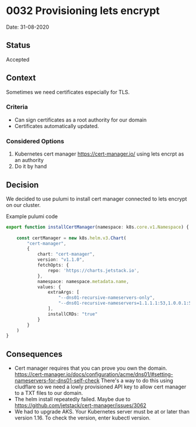 # 0032 Provisioning lets encrypt

Date: 31-08-2020

## Status

Accepted

## Context

Sometimes we need certificates especially for TLS.

### Criteria

* Can sign certificates as a root authority for our domain
* Certificates automatically updated.

### Considered Options

1. Kubernetes cert manager https://cert-manager.io/ using lets encrpt as an authority
2. Do it by hand

## Decision

We decided to use pulumi to install cert manager connected to lets encrypt on our cluster.

Example pulumi code

```typescript
export function installCertManager(namespace: k8s.core.v1.Namespace) {
    
    const certManager = new k8s.helm.v3.Chart(
        "cert-manager",
        {
            chart: "cert-manager",
            version: "v1.1.0",
            fetchOpts: {
                repo: 'https://charts.jetstack.io',
            },
            namespace: namespace.metadata.name,
            values: {
                extraArgs: [
                    "--dns01-recursive-nameservers-only",
                    "--dns01-recursive-nameservers=1.1.1.1:53,1.0.0.1:53"
                ],
                installCRDs: "true"
            }
        }
    )
}
```

## Consequences

* Cert manager requires that you can prove you own the domain. https://cert-manager.io/docs/configuration/acme/dns01/#setting-nameservers-for-dns01-self-check There's a way to do this using cludflare so we need a lowly provisioned API key to allow cert manager to a TXT files to our domain.
* The helm install repeatedly failed. Maybe due to https://github.com/jetstack/cert-manager/issues/3062
* We had to upgrade AKS. Your Kubernetes server must be at or later than version 1.16. To check the version, enter kubectl version. 
